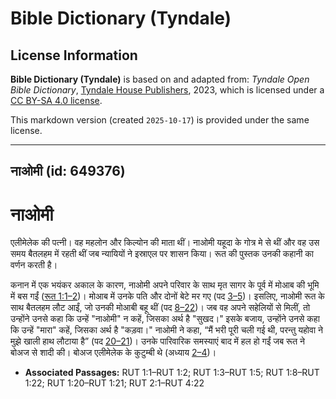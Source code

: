 # Bible Dictionary (Tyndale)

## License Information

**Bible Dictionary (Tyndale)** is based on and adapted from: _Tyndale Open Bible Dictionary_, [Tyndale House Publishers](https://tyndaleopenresources.com/), 2023, which is licensed under a [CC BY-SA 4.0 license](https://creativecommons.org/licenses/by-sa/4.0/legalcode.en).

This markdown version (created `2025-10-17`) is provided under the same license.



--------------------------------

## नाओमी (id: 649376)

नाओमी
=====

एलीमेलेक की पत्नी। वह महलोन और किल्योन की माता थीं। नाओमी यहूदा के गोत्र मे से थीं और वह उस समय बैतलहम में रहती थीं जब न्यायियों ने इस्राएल पर शासन किया। रूत की पुस्तक उनकी कहानी का वर्णन करती है।

कनान में एक भयंकर अकाल के कारण, नाओमी अपने परिवार के साथ मृत सागर के पूर्व में मोआब की भूमि में बस गईं ([रूत 1:1–2](https://ref.ly/Ruth1:1-Ruth1:2))। मोआब में उनके पति और दोनों बेटे मर गए (पद [3–5](https://ref.ly/Ruth1:3-Ruth1:5))। इसलिए, नाओमी रूत के साथ बैतलहम लौट आईं, जो उनकी मोआबी बहू थीं (पद [8–22](https://ref.ly/Ruth1:8-Ruth1:22))। जब वह अपने सहेलियों से मिलीं, तो उन्होंने उनसे कहा कि उन्हें "नाओमी" न कहें, जिसका अर्थ है "सुखद।" इसके बजाय, उन्होंने उनसे कहा कि उन्हें "मारा" कहें, जिसका अर्थ है "कड़वा।" नाओमी ने कहा, “मैं भरी पूरी चली गई थी, परन्तु यहोवा ने मुझे खाली हाथ लौटाया है” (पद [20–21](https://ref.ly/Ruth1:20-Ruth1:21))। उनके पारिवारिक समस्याएं बाद में हल हो गईं जब रूत ने बोअज से शादी की। बोअज एलीमेलेक के कुटुम्बी थे (अध्याय [2–4](https://ref.ly/Ruth2:1-Ruth4:22))।

* **Associated Passages:** RUT 1:1–RUT 1:2; RUT 1:3–RUT 1:5; RUT 1:8–RUT 1:22; RUT 1:20–RUT 1:21; RUT 2:1–RUT 4:22

